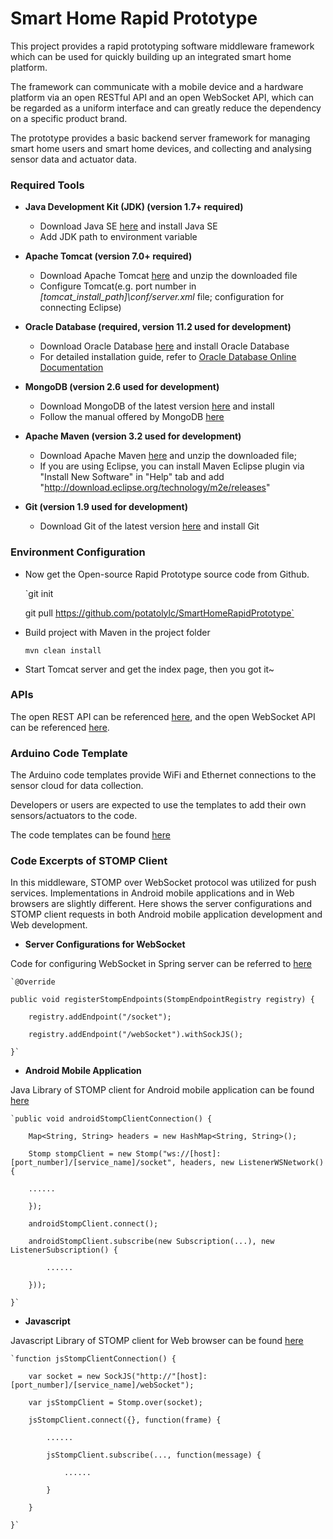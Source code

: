 # Smart Home Rapid Prototype

This project provides a rapid prototyping software middleware framework which can be used for quickly building up an integrated smart home platform. 

The framework can communicate with a mobile device and a hardware platform via an open RESTful API and an open WebSocket API, which can be regarded as a uniform interface and can greatly reduce the dependency on a specific product brand.

The prototype provides a basic backend server framework for managing smart home users and smart home devices, and collecting and analysing sensor data and actuator data. 



### Required Tools
+ **Java Development Kit (JDK) (version 1.7+ required)**
	* Download Java SE [here](http://www.oracle.com/technetwork/java/javase/downloads/index.html) and install Java SE
	* Add JDK path to environment variable 

+ **Apache Tomcat (version 7.0+ required)**
	* Download Apache Tomcat [here](http://tomcat.apache.org) and unzip the downloaded file
	* Configure Tomcat(e.g. port number in _[tomcat_install_path]\conf/server.xml_ file; configuration for connecting Eclipse)

+ **Oracle Database (required, version 11.2 used for development)**
	* Download Oracle Database [here](http://www.oracle.com/technetwork/database/database-technologies/express-edition/downloads/index.html) and install Oracle Database
	* For detailed installation guide, refer to [Oracle Database Online Documentation](https://docs.oracle.com/cd/E11882_01/nav/portal_11.htm)

+ **MongoDB (version 2.6 used for development)**
	* Download MongoDB of the latest version [here](https://www.mongodb.org/downloads) and install
	* Follow the manual offered by MongoDB [here](http://docs.mongodb.org/manual)

+ **Apache Maven (version 3.2 used for development)**
	* Download Apache Maven [here](https://maven.apache.org) and unzip the downloaded file; 
	* If you are using Eclipse, you can install Maven Eclipse plugin via "Install New Software" in "Help" tab and add "http://download.eclipse.org/technology/m2e/releases"

+ **Git (version 1.9 used for development)**
	* Download Git of the latest version [here](http://git-scm.com/downloads) and install Git



### Environment Configuration

+ Now get the Open-source Rapid Prototype source code from Github.

	`git init

	git pull https://github.com/potatolylc/SmartHomeRapidPrototype`

+ Build project with Maven in the project folder

	`mvn clean install`

+ Start Tomcat server and get the index page, then you got it~



### APIs
The open REST API can be referenced [here](https://github.com/potatolylc/SmartHomeRapidPrototype/wiki/Smart-Home-Rapid-Prototype-RESTful-API), and the open WebSocket API can be referenced [here](https://github.com/potatolylc/SmartHomeRapidPrototype/wiki/Smart-Home-Rapid-Prototype-WebSocket-API).



### Arduino Code Template
The Arduino code templates provide WiFi and Ethernet connections to the sensor cloud for data collection. 

Developers or users are expected to use the templates to add their own sensors/actuators to the code.

The code templates can be found [here](https://github.com/potatolylc/SmartHomeArduinoTemplates)



### Code Excerpts of STOMP Client
In this middleware, STOMP over WebSocket protocol was utilized for push services. Implementations in Android mobile applications and in Web browsers are slightly different. Here shows the server configurations and STOMP client requests in both Android mobile application development and Web development.

+ **Server Configurations for WebSocket**

Code for configuring WebSocket in Spring server can be referred to [here](https://github.com/potatolylc/SmartHomeRapidPrototype/blob/master/src/main/java/ioedata/socket/config/SocketConfig.java)

	`@Override

	public void registerStompEndpoints(StompEndpointRegistry registry) {

		registry.addEndpoint("/socket");

		registry.addEndpoint("/webSocket").withSockJS();

	}`

+ **Android Mobile Application**

Java Library of STOMP client for Android mobile application can be found [here](https://github.com/potatolylc)

	`public void androidStompClientConnection() {
	
		Map<String, String> headers = new HashMap<String, String>();

		Stomp stompClient = new Stomp("ws://[host]:[port_number]/[service_name]/socket", headers, new ListenerWSNetwork() {

		......

		});
		
		androidStompClient.connect();

		androidStompClient.subscribe(new Subscription(...), new ListenerSubscription() {

			......

		}));

	}`	

+ **Javascript**

Javascript Library of STOMP client for Web browser can be found [here](https://github.com/potatolylc)

	`function jsStompClientConnection() {

		var socket = new SockJS("http://"[host]:[port_number]/[service_name]/webSocket");

		var jsStompClient = Stomp.over(socket);

		jsStompClient.connect({}, function(frame) {

			......

			jsStompClient.subscribe(..., function(message) {

				......

			}

		}

	}`

